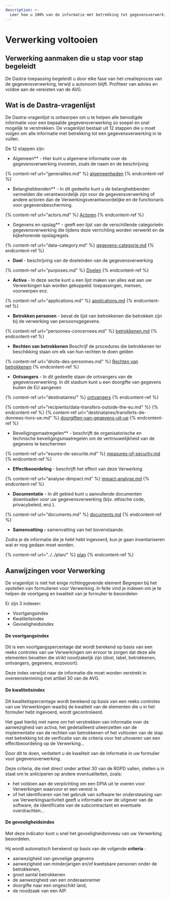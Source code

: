 ```yaml
---
description: >-
  Leer hoe u 100% van de informatie met betrekking tot gegevensverwerking kunt invullen in uw register.
---
```


# Verwerking voltooien

## Verwerking aanmaken die u stap voor stap begeleidt

De Dastra-toepassing begeleidt u door elke fase van het creatieproces van de gegevensverwerking, terwijl u autonoom blijft. Profiteer van advies en voldoe aan de vereisten van de AVG.



## Wat is de Dastra-vragenlijst &#x20;

De Dastra-vragenlijst is ontworpen om u te helpen alle benodigde informatie voor een bepaalde gegevensverwerking zo soepel en snel mogelijk te verstrekken. De vragenlijst bestaat uit 12 stappen die u moet volgen om alle informatie met betrekking tot een gegevensverwerking in te vullen.

De 12 stappen zijn:&#x20;

* Algemeen** - Hier kunt u algemene informatie over de gegevensverwerking invoeren, zoals de naam en de beschrijving &#x20;

{% content-ref url="generalites.md" %}
[algemeenheden](generalites.md)
{% endcontent-ref %}

* Belanghebbenden** - In dit gedeelte kunt u de belanghebbenden vermelden die verantwoordelijk zijn voor de gegevensverwerking of andere actoren dan de Verwerkingsverantwoordelijke en de functionaris voor gegevensbescherming.

{% content-ref url="actors.md" %}
[Actoren](acteurs.md)
{% endcontent-ref %}

* Gegevens en opslag** - geeft een lijst van de verschillende categorieën gegevensverwerking die tijdens deze verrichting worden verwerkt en de bijbehorende opslagregels.

{% content-ref url="data-category.md" %}
[gegevens-categorie.md](categorie-de-donnees.md)
{% endcontent-ref %}

* **Doel** - beschrijving van de doeleinden van de gegevensverwerking&#x20;

{% content-ref url="purposes.md" %}
[Doelen](finalites.md)
{% endcontent-ref %}

* **Activa** - In deze sectie kunt u een lijst maken van alles wat aan uw Verwerkingen kan worden gekoppeld: toepassingen, mensen, voorwerpen enz.&#x20;

{% content-ref url="applications.md" %}
[applications.md](applications.md)
{% endcontent-ref %}

* **Betrokken personen** - bevat de lijst van betrokkenen die betrokken zijn bij de verwerking van persoonsgegevens.&#x20;

{% content-ref url="personnes-concernees.md" %}
[betrokkenen.md](personnes-concernees.md)
{% endcontent-ref %}

* **Rechten van betrokkenen** Beschrijf de procedures die betrokkenen ter beschikking staan om elk van hun rechten te doen gelden &#x20;

{% content-ref url="droits-des-personnes.md" %}
[Rechten van betrokkenen](droits-des-personnes.md)
{% endcontent-ref %}

* **Ontvangers** - In dit gedeelte staan de ontvangers van de gegevensverwerking. In dit stadium kunt u een doorgifte van gegevens buiten de EU aangeven &#x20;

{% content-ref url="destinataires/" %}
[ontvangers](destinataires/)
{% endcontent-ref %}

{% content-ref url="recipients/data-transfers-outside-the-eu.md" %}
{% endcontent-ref %} {% content-ref url="destinataires/transferts-de-donnees-hors-ue.md" %} [doorgiften-van-gegevens-uit-ue](destinataires/transferts-de-donnees-hors-ue.md)
{% endcontent-ref %}

* Beveiligingsmaatregelen** - beschrijft de organisatorische en technische beveiligingsmaatregelen om de vertrouwelijkheid van de gegevens te beschermen &#x20;

{% content-ref url="esures-de-securite.md" %}
[measures-of-security.md](mesures-de-securite.md)
{% endcontent-ref %}

* **Effectbeoordeling** - beschrijft het effect van deze Verwerking&#x20;

{% content-ref url="analyse-dimpact.md" %}
[impact-analyse.md](impact-analyse.md)
{% endcontent-ref %}

* **Documentatie** - In dit gebied kunt u aanvullende documenten downloaden voor uw gegevensverwerking (bijv. ethische code, privacybeleid, enz.).

{% content-ref url="documents.md" %}
[documents.md](documenten.md)
{% endcontent-ref %}

* **Samenvatting -** samenvatting van het bovenstaande.&#x20;

Zodra je de informatie die je hebt hebt ingevoerd, kun je gaan inventariseren wat er nog gedaan moet worden.

{% content-ref url="../../plan/" %}
[plan](../../plan/)
{% endcontent-ref %}



## Aanwijzingen voor Verwerking

De vragenlijst is niet het enige richtinggevende element Begrepen bij het opstellen van formulieren voor Verwerking.
In feite vind je indexen om je te helpen de voortgang en kwaliteit van je formulier te beoordelen &#x20;

Er zijn 3 indexen:&#x20;

* Voortgangsindex
* Kwaliteitsindex
* Gevoeligheidsindex

#### De voortgangsindex

Dit is een voortgangspercentage dat wordt berekend op basis van een reeks controles van uw Verwerkingen om ervoor te zorgen dat deze alle elementen bevatten die strikt noodzakelijk zijn (doel, label, betrokkenen, ontvangers, gegevens, enzovoort).

Deze index verwijst naar de informatie die moet worden verstrekt in overeenstemming met artikel 30 van de AVG.

#### De kwaliteitsindex

Dit kwaliteitspercentage wordt berekend op basis van een reeks controles van uw Verwerkingen waarbij de kwaliteit van de elementen die u in het formulier hebt ingevoerd, wordt gecontroleerd.

Het gaat hierbij met name om het verstrekken van informatie over de aanwezigheid van activa, het gedetailleerd uiteenzetten van de implementatie van de rechten van betrokkenen of het voltooien van de stap met betrekking tot de verificatie van de criteria voor het uitvoeren van een effectbeoordeling op de Verwerking...&#x20;

Door dit te doen, verbetert u de kwaliteit van de informatie in uw formulier voor gegevensverwerking.

Deze criteria, die niet direct onder artikel 30 van de RGPD vallen, stellen u in staat om te anticiperen op andere eventualiteiten, zoals:&#x20;

* het voldoen aan de verplichting om een DPIA uit te voeren voor Verwerkingen waarvoor er een vereist is&#x20;
* of het identificeren van het gebruik van software ter ondersteuning van uw Verwerkingsactiviteit geeft u informatie over de uitgever van de software, de identificatie van de subcontractant en eventuele overdrachten...

#### De gevoeligheidsindex

Met deze indicator kunt u snel het gevoeligheidsniveau van uw Verwerking beoordelen.

Hij wordt automatisch berekend op basis van de volgende **criteria** :

* aanwezigheid van gevoelige gegevens
* aanwezigheid van minderjarigen en/of kwetsbare personen onder de betrokkenen,
* groot aantal betrokkenen
* de aanwezigheid van een onderaannemer
* doorgifte naar een ongeschikt land,
* de noodzaak van een AIP.